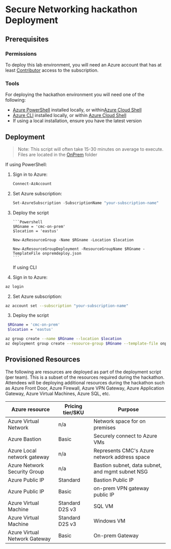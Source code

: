 # Secure Networking hackathon Deployment

## Prerequisites

### Permissions

To deploy this lab environment, you will need an Azure account that has at least [Contributor](https://docs.microsoft.com/azure/role-based-access-control/built-in-roles#contributor) access to the subscription.

### Tools

For deploying the hackathon environment you will need one of the following:

- [Azure PowerShell](https://learn.microsoft.com/powershell/azure/install-az-ps?view=azps-8.3.0) installed locally, or within[Azure Cloud Shell](https://learn.microsoft.com/azure/cloud-shell/overview)
- [Azure CLI](https://learn.microsoft.com/cli/azure/install-azure-cli) installed locally, or within [Azure Cloud Shell](https://learn.microsoft.com/azure/cloud-shell/overview)
- If using a local installation, ensure you have the latest version

## Deployment

> Note: This script will often take 15-30 minutes on average to execute. Files are located in the [OnPrem](./OnPrem) folder

If using PowerShell:

1.  Sign in to Azure:

    ```Powershell
    Connect-AzAccount
    ```

2.  Set Azure subscription:

    ```Powershell
    Set-AzureSubscription -SubscriptionName "your-subscription-name"
    ```
    
3.  Deploy the script

        ```Powershell
        $RGname = 'cmc-on-prem'
        $location = 'eastus'

        New-AzResourceGroup -Name $RGname -Location $location

        New-AzResourceGroupDeployment -ResourceGroupName $RGname -TemplateFile onpremdeploy.json
        ```

    If using CLI

1.  Sign in to Azure:

```sh
az login
```

2.  Set Azure subscription:

```sh
az account set --subscription "your-subscription-name"
```

3. Deploy the script

```sh
 $RGname = 'cmc-on-prem'
 $location = 'eastus'

az group create --name $RGname --location $location
az deployment group create --resource-group $RGname --template-file onpremdeploy.json
```

## Provisioned Resources

The following are resources are deployed as part of the deployment script (per team). This is a subset of the resources required during the hackathon. Attendees will be deploying additional resources during the hackathon such as Azure Front Door, Azure Firewall, Azure VPN Gateway, Azure Application Gateway, Azure Virtual Machines, Azure SQL, etc.

| Azure resource                | Pricing tier/SKU | Purpose                                          |
| ----------------------------- | ---------------- | ------------------------------------------------ |
| Azure Virtual Network         | n/a              | Network space for on premises                    |
| Azure Bastion                 | Basic            | Securely connect to Azure VMs                    |
| Azure Local network gateway   | n/a              | Represents CMC's Azure network address space     |
| Azure Network Security Group  | n/a              | Bastion subnet, data subnet, and mgmt subnet NSG |
| Azure Public IP               | Standard         | Bastion Public IP                                |
| Azure Public IP               | Basic            | on-prem VPN gateway public IP                    |
| Azure Virtual Machine         | Standard D2S v3  | SQL VM                                           |
| Azure Virtual Machine         | Standard D2S v3  | Windows VM                                       |
| Azure Virtual Network Gateway | Basic            | On-prem Gateway                                  |
